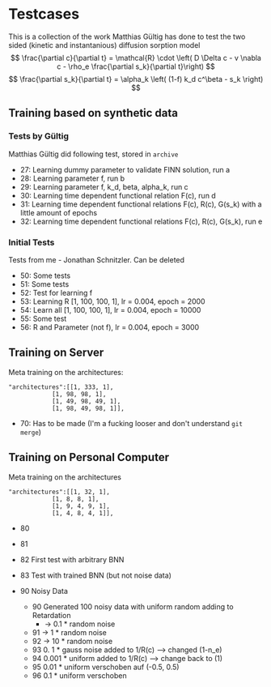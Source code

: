 # Testcases
This is a collection of the work Matthias Gültig has done to test the two sided (kinetic and instantanious) diffusion sorption model
$$
\frac{\partial c}{\partial t} = \mathcal{R} \cdot \left( D \Delta c - v \nabla c  - \rho_e \frac{\partial s_k}{\partial t}\right) 
$$ 
$$
\frac{\partial s_k}{\partial t} = \alpha_k \left( (1-f) k_d c^\beta - s_k \right) 
$$
## Training based on synthetic data


### Tests by Gültig
Matthias Gültig did following test, stored in ```archive```

* 27: Learning dummy parameter to validate FINN solution,                 run a<br />
* 28: Learning parameter f,                                               run b<br />
* 29: Learning parameter f, k_d, beta, alpha_k,                           run c<br />
* 30: Learning time dependent functional relation F(c),                   run d<br />
* 31: Learning time dependent functional relations F(c), R(c), G(s_k) with a little amount of epochs<br />
* 32: Learning time dependent functional relations F(c), R(c), G(s_k),    run e<br />


### Initial Tests
Tests from me - Jonathan Schnitzler. Can be deleted

* 50: Some tests
* 51: Some tests
* 52: Test for learning f
* 53: Learning R [1, 100, 100, 1], lr = 0.004, epoch = 2000
* 54: Learn all [1, 100, 100, 1], lr = 0.004, epoch = 10000
* 55: Some test
* 56: R and Parameter (not f), lr = 0.004, epoch = 3000


## Training on Server
Meta training on the architectures:

    "architectures":[[1, 333, 1],
                [1, 98, 98, 1],
                [1, 49, 98, 49, 1],
                [1, 98, 49, 98, 1]],

* 70: Has to be made (I'm a fucking looser and don't understand ```git merge```)

## Training on Personal Computer 

Meta training on the architectures

    "architectures":[[1, 32, 1],
                [1, 8, 8, 1],
                [1, 9, 4, 9, 1],
                [1, 4, 8, 4, 1]],
        
* 80
* 81
* 82 First test with arbitrary BNN
* 83 Test with trained BNN (but not noise data)
  

* 90 Noisy Data
  * 90 Generated 100 noisy data with uniform random adding to Retardation 
    * -> 0.1 * random noise
  * 91  -> 1 * random noise
  * 92 -> 10 * random noise
  * 93 0. 1 * gauss noise added to 1/R(c) --> changed (1-n_e)
  * 94 0.001 * uniform added to 1/R(c) --> change back to (1)
  * 95 0.01 * uniform verschoben auf (-0.5, 0.5)
  * 96 0.1 * uniform verschoben